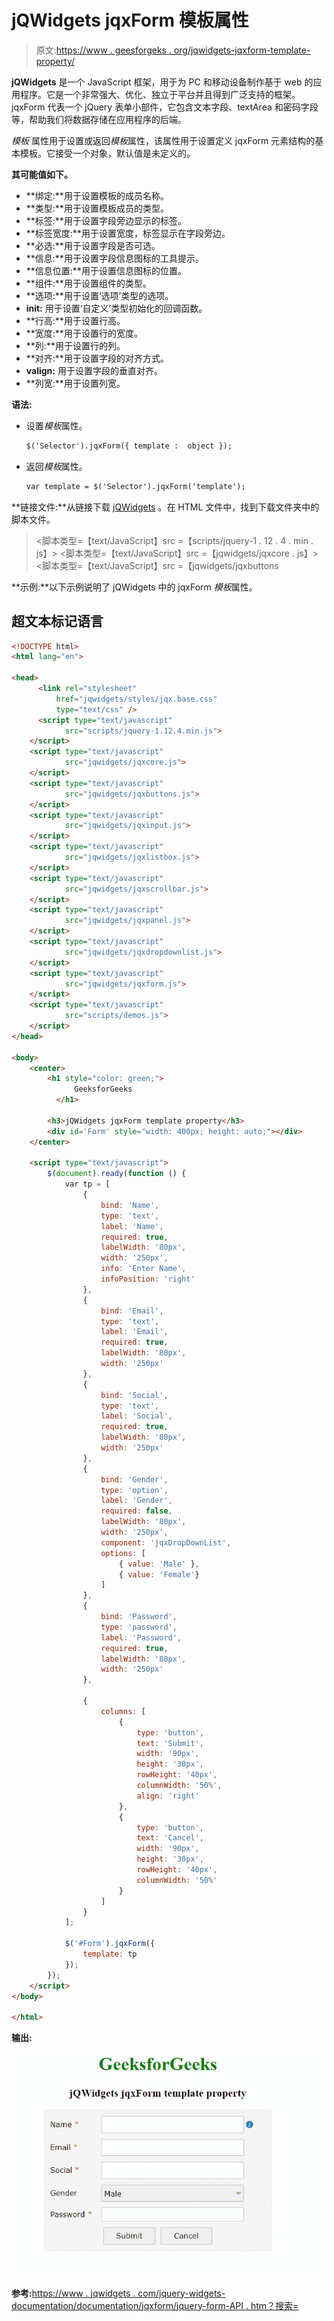 # jQWidgets jqxForm 模板属性

> 原文:[https://www . geesforgeks . org/jqwidgets-jqxform-template-property/](https://www.geeksforgeeks.org/jqwidgets-jqxform-template-property/)

**jQWidgets** 是一个 JavaScript 框架，用于为 PC 和移动设备制作基于 web 的应用程序。它是一个非常强大、优化、独立于平台并且得到广泛支持的框架。jqxForm 代表一个 jQuery 表单小部件，它包含文本字段、textArea 和密码字段等，帮助我们将数据存储在应用程序的后端。

*模板* 属性用于设置或返回*模板*属性，该属性用于设置定义 jqxForm 元素结构的基本模板。它接受一个对象，默认值是未定义的。

**其可能值如下。**

*   **绑定:**用于设置模板的成员名称。
*   **类型:**用于设置模板成员的类型。
*   **标签:**用于设置字段旁边显示的标签。
*   **标签宽度:**用于设置宽度，标签显示在字段旁边。
*   **必选:**用于设置字段是否可选。
*   **信息:**用于设置字段信息图标的工具提示。
*   **信息位置:**用于设置信息图标的位置。
*   **组件:**用于设置组件的类型。
*   **选项:**用于设置‘选项’类型的选项。
*   **init:** 用于设置‘自定义’类型初始化的回调函数。
*   **行高:**用于设置行高。
*   **宽度:**用于设置行的宽度。
*   **列:**用于设置行的列。
*   **对齐:**用于设置字段的对齐方式。
*   **valign:** 用于设置字段的垂直对齐。
*   **列宽:**用于设置列宽。

**语法:**

*   设置*模板*属性。

    ```html
    $('Selector').jqxForm({ template :  object });
    ```

*   返回*模板*属性。

    ```html
    var template = $('Selector').jqxForm('template');
    ```

**链接文件:**从链接下载 [jQWidgets](https://www.jqwidgets.com/download/) 。在 HTML 文件中，找到下载文件夹中的脚本文件。

> <link rel="”stylesheet”" href="”jqwidgets/styles/jqx.base.css”" type="”text/css”">
> <脚本类型=【text/JavaScript】src =【scripts/jquery-1 . 12 . 4 . min . js】></脚本>
> <脚本类型=【text/JavaScript】src =【jqwidgets/jqxcore . js】></脚本>
> <脚本类型=【text/JavaScript】src =【jqwidgets/jqxbuttons

**示例:**以下示例说明了 jQWidgets 中的 jqxForm *模板*属性。

## 超文本标记语言

```html
<!DOCTYPE html>
<html lang="en">

<head>
      <link rel="stylesheet"
          href="jqwidgets/styles/jqx.base.css" 
          type="text/css" />
      <script type="text/javascript" 
            src="scripts/jquery-1.12.4.min.js">
    </script>
    <script type="text/javascript" 
            src="jqwidgets/jqxcore.js">
    </script>
    <script type="text/javascript" 
            src="jqwidgets/jqxbuttons.js">
    </script>
    <script type="text/javascript" 
            src="jqwidgets/jqxinput.js">
    </script>
    <script type="text/javascript" 
            src="jqwidgets/jqxlistbox.js">
    </script>
    <script type="text/javascript" 
            src="jqwidgets/jqxscrollbar.js">
    </script>
    <script type="text/javascript" 
            src="jqwidgets/jqxpanel.js">
    </script>
    <script type="text/javascript" 
            src="jqwidgets/jqxdropdownlist.js">
    </script>
    <script type="text/javascript" 
            src="jqwidgets/jqxform.js">
    </script>
    <script type="text/javascript" 
            src="scripts/demos.js">
    </script>
</head>

<body>
    <center>
        <h1 style="color: green;">
              GeeksforGeeks
          </h1>

        <h3>jQWidgets jqxForm template property</h3>
        <div id='Form' style="width: 400px; height: auto;"></div>  
    </center>

    <script type="text/javascript">
        $(document).ready(function () {
            var tp = [
                {
                    bind: 'Name',
                    type: 'text',
                    label: 'Name',
                    required: true,
                    labelWidth: '80px',
                    width: '250px',
                    info: 'Enter Name',
                    infoPosition: 'right'
                }, 
                {
                    bind: 'Email',
                    type: 'text',
                    label: 'Email',
                    required: true,
                    labelWidth: '80px',
                    width: '250px'
                },
                {
                    bind: 'Social',
                    type: 'text',
                    label: 'Social',
                    required: true,
                    labelWidth: '80px',
                    width: '250px'
                },
                {
                    bind: 'Gender',
                    type: 'option',
                    label: 'Gender',
                    required: false,
                    labelWidth: '80px',
                    width: '250px',
                    component: 'jqxDropDownList',
                    options: [
                        { value: 'Male' },
                        { value: 'Female'}
                    ]
                },
                {
                    bind: 'Password',
                    type: 'password',
                    label: 'Password',
                    required: true,
                    labelWidth: '80px',
                    width: '250px'
                },

                {
                    columns: [
                        {
                            type: 'button',
                            text: 'Submit',
                            width: '90px',
                            height: '30px',
                            rowHeight: '40px',
                            columnWidth: '50%',
                            align: 'right'
                        },
                        {
                            type: 'button',
                            text: 'Cancel',
                            width: '90px',
                            height: '30px',
                            rowHeight: '40px',
                            columnWidth: '50%'
                        }                
                    ]
                }
            ];

            $('#Form').jqxForm({
                template: tp
            });
        });
    </script>
</body>

</html>
```

**输出:**

![](img/1c1a3e1bdb829e5bda11ea6dc11a44ba.png)

**参考:**[https://www . jqwidgets . com/jquery-widgets-documentation/documentation/jqxform/jquery-form-API . htm？搜索=](https://www.jqwidgets.com/jquery-widgets-documentation/documentation/jqxform/jquery-form-api.htm?search=)